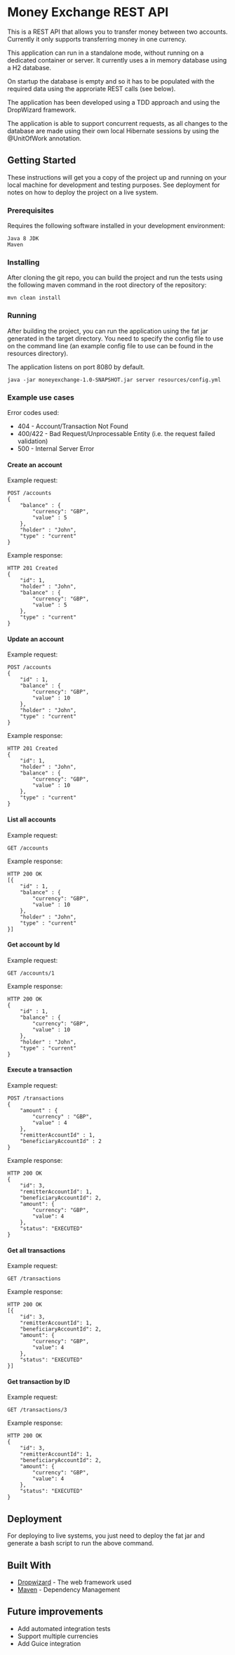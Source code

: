 # Money Exchange REST API

This is a REST API that allows you to transfer money between two accounts. Currently it only supports transferring money in one currency.

This application can run in a standalone mode, without running on a dedicated container or server. It currently uses a in memory database using a H2 database.

On startup the database is empty and so it has to be populated with the required data using the approriate REST calls (see below).

The application has been developed using a TDD approach and using the DropWizard framework.

The application is able to support concurrent requests, as all changes to the database are made using their own local Hibernate sessions by using the @UnitOfWork annotation.

## Getting Started

These instructions will get you a copy of the project up and running on your local machine for development and testing purposes. See deployment for notes on how to deploy the project on a live system.

### Prerequisites

Requires the following software installed in your development environment:

```
Java 8 JDK
Maven
```

### Installing

After cloning the git repo, you can build the project and run the tests using the following maven command in the root directory of the repository:

```
mvn clean install
```

### Running

After building the project, you can run the application using the fat jar generated in the target directory. You need to specify the config file to use on the command line (an example config file to use can be found in the resources directory).

The application listens on port 8080 by default.

```
java -jar moneyexchange-1.0-SNAPSHOT.jar server resources/config.yml
```

### Example use cases

Error codes used:

* 404 - Account/Transaction Not Found
* 400/422 - Bad Request/Unprocessable Entity (i.e. the request failed validation)
* 500 - Internal Server Error

#### Create an account

Example request:

    POST /accounts
    {
        "balance" : {
            "currency": "GBP",
            "value" : 5
        },
        "holder" : "John",
        "type" : "current"
    }

Example response:

    HTTP 201 Created
    {
        "id": 1,
        "holder" : "John",
        "balance" : {
            "currency": "GBP",
            "value" : 5
        },
        "type" : "current"
    }    

#### Update an account

Example request:

    POST /accounts
    {
        "id" : 1,
        "balance" : {
            "currency": "GBP",
            "value" : 10
        },
        "holder" : "John",
        "type" : "current"
    }

Example response:

    HTTP 201 Created
    {
        "id": 1,
        "holder" : "John",
        "balance" : {
            "currency": "GBP",
            "value" : 10
        },
        "type" : "current"
    }   
    
#### List all accounts

Example request:

    GET /accounts

Example response:

    HTTP 200 OK
    [{
        "id" : 1,
        "balance" : {
            "currency": "GBP",
            "value" : 10
        },
        "holder" : "John",
        "type" : "current"
    }]

#### Get account by Id

Example request:

    GET /accounts/1

Example response:

    HTTP 200 OK
    {
        "id" : 1,
        "balance" : {
            "currency": "GBP",
            "value" : 10
        },
        "holder" : "John",
        "type" : "current"
    }

#### Execute a transaction

Example request:

    POST /transactions
    {
        "amount" : {
            "currency" : "GBP",
            "value" : 4
        },
        "remitterAccountId" : 1,
        "beneficiaryAccountId" : 2
    }

Example response:

    HTTP 200 OK
    {
        "id": 3,
        "remitterAccountId": 1,
        "beneficiaryAccountId": 2,
        "amount": {
            "currency": "GBP",
            "value": 4
        },
        "status": "EXECUTED"
    }

#### Get all transactions

Example request:

    GET /transactions

Example response:

    HTTP 200 OK    
    [{
        "id": 3,
        "remitterAccountId": 1,
        "beneficiaryAccountId": 2,
        "amount": {
            "currency": "GBP",
            "value": 4
        },
        "status": "EXECUTED"
    }]
    
#### Get transaction by ID

Example request:

    GET /transactions/3

Example response:

    HTTP 200 OK    
    {
        "id": 3,
        "remitterAccountId": 1,
        "beneficiaryAccountId": 2,
        "amount": {
            "currency": "GBP",
            "value": 4
        },
        "status": "EXECUTED"
    }


## Deployment

For deploying to live systems, you just need to deploy the fat jar and generate a bash script to run the above command.

## Built With

* [Dropwizard](http://www.dropwizard.io/1.0.2/docs/) - The web framework used
* [Maven](https://maven.apache.org/) - Dependency Management

## Future improvements

* Add automated integration tests
* Support multiple currencies
* Add Guice integration
